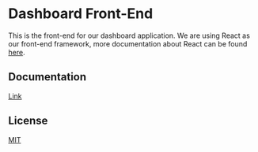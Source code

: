 # Dashboard Front-End

This is the front-end for our dashboard application.
We are using React as our front-end framework, more documentation about React can be found [here](https://reactjs.org/).

## Documentation
[Link](https://github.com/IPS3-DB04-Teun-Mos-Lukas-Jansen/Documentation/wiki/Documentation-Front-End)

## License
[MIT](https://github.com/IPS3-DB04-Teun-Mos-Lukas-Jansen/Dashboard-Front-End/blob/main/LICENSE.md)
